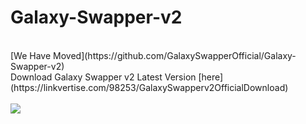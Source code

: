 # Galaxy-Swapper-v2
<br>
[We Have Moved](https://github.com/GalaxySwapperOfficial/Galaxy-Swapper-v2) <br />
Download Galaxy Swapper v2 Latest Version [here](https://linkvertise.com/98253/GalaxySwapperv2OfficialDownload) <br />
<br/>
<a href="https://t.co/RdrIUHzKw6?amp=1"><img src="https://cdn.discordapp.com/attachments/846121669813862450/874860699564793866/banner.png"></a>
